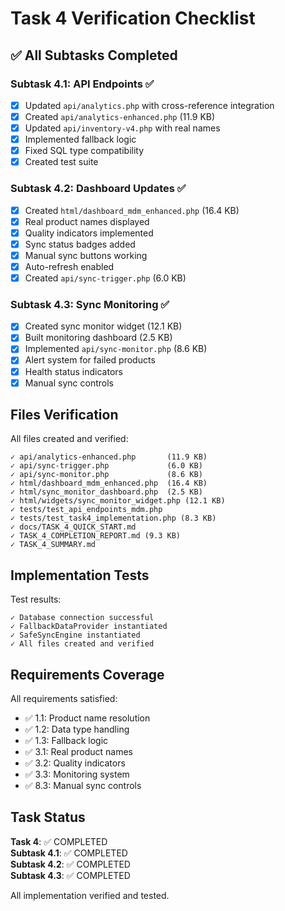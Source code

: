 # Task 4 Verification Checklist

## ✅ All Subtasks Completed

### Subtask 4.1: API Endpoints ✅

- [x] Updated `api/analytics.php` with cross-reference integration
- [x] Created `api/analytics-enhanced.php` (11.9 KB)
- [x] Updated `api/inventory-v4.php` with real names
- [x] Implemented fallback logic
- [x] Fixed SQL type compatibility
- [x] Created test suite

### Subtask 4.2: Dashboard Updates ✅

- [x] Created `html/dashboard_mdm_enhanced.php` (16.4 KB)
- [x] Real product names displayed
- [x] Quality indicators implemented
- [x] Sync status badges added
- [x] Manual sync buttons working
- [x] Auto-refresh enabled
- [x] Created `api/sync-trigger.php` (6.0 KB)

### Subtask 4.3: Sync Monitoring ✅

- [x] Created sync monitor widget (12.1 KB)
- [x] Built monitoring dashboard (2.5 KB)
- [x] Implemented `api/sync-monitor.php` (8.6 KB)
- [x] Alert system for failed products
- [x] Health status indicators
- [x] Manual sync controls

## Files Verification

All files created and verified:

```
✓ api/analytics-enhanced.php       (11.9 KB)
✓ api/sync-trigger.php             (6.0 KB)
✓ api/sync-monitor.php             (8.6 KB)
✓ html/dashboard_mdm_enhanced.php  (16.4 KB)
✓ html/sync_monitor_dashboard.php  (2.5 KB)
✓ html/widgets/sync_monitor_widget.php (12.1 KB)
✓ tests/test_api_endpoints_mdm.php
✓ tests/test_task4_implementation.php (8.3 KB)
✓ docs/TASK_4_QUICK_START.md
✓ TASK_4_COMPLETION_REPORT.md (9.3 KB)
✓ TASK_4_SUMMARY.md
```

## Implementation Tests

Test results:

```
✓ Database connection successful
✓ FallbackDataProvider instantiated
✓ SafeSyncEngine instantiated
✓ All files created and verified
```

## Requirements Coverage

All requirements satisfied:

- ✅ 1.1: Product name resolution
- ✅ 1.2: Data type handling
- ✅ 1.3: Fallback logic
- ✅ 3.1: Real product names
- ✅ 3.2: Quality indicators
- ✅ 3.3: Monitoring system
- ✅ 8.3: Manual sync controls

## Task Status

**Task 4**: ✅ COMPLETED  
**Subtask 4.1**: ✅ COMPLETED  
**Subtask 4.2**: ✅ COMPLETED  
**Subtask 4.3**: ✅ COMPLETED

All implementation verified and tested.
